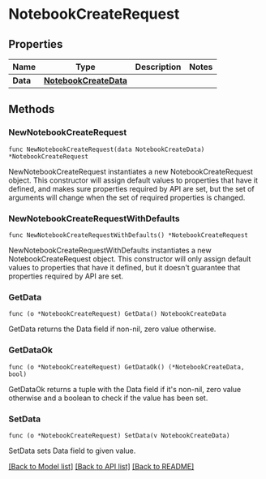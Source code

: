 # NotebookCreateRequest

## Properties

Name | Type | Description | Notes
---- | ---- | ----------- | ------
**Data** | [**NotebookCreateData**](NotebookCreateData.md) |  | 

## Methods

### NewNotebookCreateRequest

`func NewNotebookCreateRequest(data NotebookCreateData) *NotebookCreateRequest`

NewNotebookCreateRequest instantiates a new NotebookCreateRequest object.
This constructor will assign default values to properties that have it defined,
and makes sure properties required by API are set, but the set of arguments
will change when the set of required properties is changed.

### NewNotebookCreateRequestWithDefaults

`func NewNotebookCreateRequestWithDefaults() *NotebookCreateRequest`

NewNotebookCreateRequestWithDefaults instantiates a new NotebookCreateRequest object.
This constructor will only assign default values to properties that have it defined,
but it doesn't guarantee that properties required by API are set.

### GetData

`func (o *NotebookCreateRequest) GetData() NotebookCreateData`

GetData returns the Data field if non-nil, zero value otherwise.

### GetDataOk

`func (o *NotebookCreateRequest) GetDataOk() (*NotebookCreateData, bool)`

GetDataOk returns a tuple with the Data field if it's non-nil, zero value otherwise
and a boolean to check if the value has been set.

### SetData

`func (o *NotebookCreateRequest) SetData(v NotebookCreateData)`

SetData sets Data field to given value.



[[Back to Model list]](../README.md#documentation-for-models) [[Back to API list]](../README.md#documentation-for-api-endpoints) [[Back to README]](../README.md)


